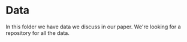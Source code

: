 # Data

In this folder we have data we discuss in our paper.  We're looking for a repository for all the data.
